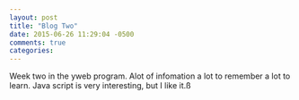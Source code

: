 ```yaml
---
layout: post
title: "Blog Two"
date: 2015-06-26 11:29:04 -0500
comments: true
categories: 
---
```

Week two in the yweb program. Alot of infomation a lot to remember a lot to learn. Java script is very interesting, but I like it.ß